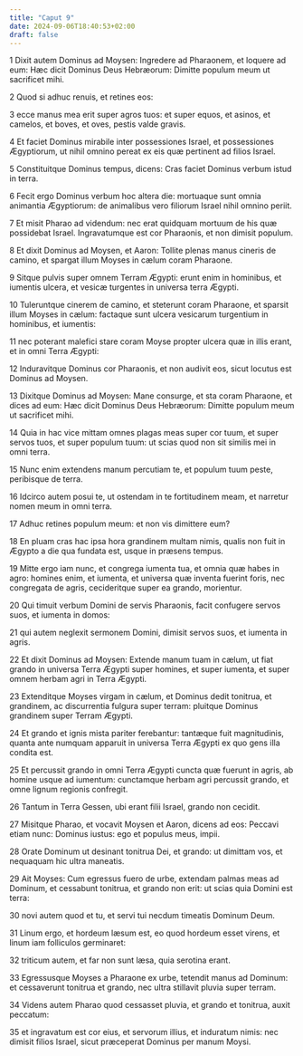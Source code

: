 ```yaml
---
title: "Caput 9"
date: 2024-09-06T18:40:53+02:00
draft: false
---
```




1 Dixit autem Dominus ad Moysen: Ingredere ad Pharaonem, et loquere ad eum: Hæc dicit Dominus Deus Hebræorum: Dimitte populum meum ut sacrificet mihi.

2 Quod si adhuc renuis, et retines eos:

3 ecce manus mea erit super agros tuos: et super equos, et asinos, et camelos, et boves, et oves, pestis valde gravis.

4 Et faciet Dominus mirabile inter possessiones Israel, et possessiones Ægyptiorum, ut nihil omnino pereat ex eis quæ pertinent ad filios Israel.

5 Constituitque Dominus tempus, dicens: Cras faciet Dominus verbum istud in terra.

6 Fecit ergo Dominus verbum hoc altera die: mortuaque sunt omnia animantia Ægyptiorum: de animalibus vero filiorum Israel nihil omnino periit.

7 Et misit Pharao ad videndum: nec erat quidquam mortuum de his quæ possidebat Israel. Ingravatumque est cor Pharaonis, et non dimisit populum.

8 Et dixit Dominus ad Moysen, et Aaron: Tollite plenas manus cineris de camino, et spargat illum Moyses in cælum coram Pharaone.

9 Sitque pulvis super omnem Terram Ægypti: erunt enim in hominibus, et iumentis ulcera, et vesicæ turgentes in universa terra Ægypti.

10 Tuleruntque cinerem de camino, et steterunt coram Pharaone, et sparsit illum Moyses in cælum: factaque sunt ulcera vesicarum turgentium in hominibus, et iumentis:

11 nec poterant malefici stare coram Moyse propter ulcera quæ in illis erant, et in omni Terra Ægypti:

12 Induravitque Dominus cor Pharaonis, et non audivit eos, sicut locutus est Dominus ad Moysen.

13 Dixitque Dominus ad Moysen: Mane consurge, et sta coram Pharaone, et dices ad eum: Hæc dicit Dominus Deus Hebræorum: Dimitte populum meum ut sacrificet mihi.

14 Quia in hac vice mittam omnes plagas meas super cor tuum, et super servos tuos, et super populum tuum: ut scias quod non sit similis mei in omni terra.

15 Nunc enim extendens manum percutiam te, et populum tuum peste, peribisque de terra.

16 Idcirco autem posui te, ut ostendam in te fortitudinem meam, et narretur nomen meum in omni terra.

17 Adhuc retines populum meum: et non vis dimittere eum?

18 En pluam cras hac ipsa hora grandinem multam nimis, qualis non fuit in Ægypto a die qua fundata est, usque in præsens tempus.

19 Mitte ergo iam nunc, et congrega iumenta tua, et omnia quæ habes in agro: homines enim, et iumenta, et universa quæ inventa fuerint foris, nec congregata de agris, cecideritque super ea grando, morientur.

20 Qui timuit verbum Domini de servis Pharaonis, facit confugere servos suos, et iumenta in domos:

21 qui autem neglexit sermonem Domini, dimisit servos suos, et iumenta in agris.

22 Et dixit Dominus ad Moysen: Extende manum tuam in cælum, ut fiat grando in universa Terra Ægypti super homines, et super iumenta, et super omnem herbam agri in Terra Ægypti.

23 Extenditque Moyses virgam in cælum, et Dominus dedit tonitrua, et grandinem, ac discurrentia fulgura super terram: pluitque Dominus grandinem super Terram Ægypti.

24 Et grando et ignis mista pariter ferebantur: tantæque fuit magnitudinis, quanta ante numquam apparuit in universa Terra Ægypti ex quo gens illa condita est.

25 Et percussit grando in omni Terra Ægypti cuncta quæ fuerunt in agris, ab homine usque ad iumentum: cunctamque herbam agri percussit grando, et omne lignum regionis confregit.

26 Tantum in Terra Gessen, ubi erant filii Israel, grando non cecidit.

27 Misitque Pharao, et vocavit Moysen et Aaron, dicens ad eos: Peccavi etiam nunc: Dominus iustus: ego et populus meus, impii.

28 Orate Dominum ut desinant tonitrua Dei, et grando: ut dimittam vos, et nequaquam hic ultra maneatis.

29 Ait Moyses: Cum egressus fuero de urbe, extendam palmas meas ad Dominum, et cessabunt tonitrua, et grando non erit: ut scias quia Domini est terra:

30 novi autem quod et tu, et servi tui necdum timeatis Dominum Deum.

31 Linum ergo, et hordeum læsum est, eo quod hordeum esset virens, et linum iam folliculos germinaret:

32 triticum autem, et far non sunt læsa, quia serotina erant.

33 Egressusque Moyses a Pharaone ex urbe, tetendit manus ad Dominum: et cessaverunt tonitrua et grando, nec ultra stillavit pluvia super terram.

34 Videns autem Pharao quod cessasset pluvia, et grando et tonitrua, auxit peccatum:

35 et ingravatum est cor eius, et servorum illius, et induratum nimis: nec dimisit filios Israel, sicut præceperat Dominus per manum Moysi.

